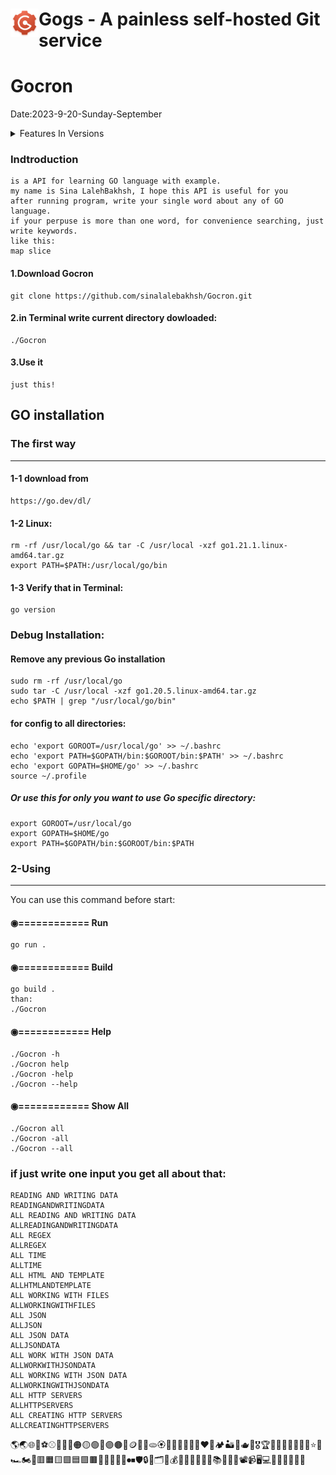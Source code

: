 # <img src="https://github.com/gogs/gogs/raw/master/public/img/favicon.png" width="45" align="left">Gogs - A painless self-hosted Git service

# Gocron
Date:2023-9-20-Sunday-September



<details>
	<summary>
		Features In Versions
	</summary>
		<details>
			<summary>
				🎭 V1.0.4 
			</summary>
				Add Goroutines for searching concurently in data
		</details>
	<details>
		<summary>
			🖌 V1.0.5 
		</summary>
			Add Single Examples for better learning.
	</details>
	<details>
		<summary>
			🎯 v1.0.6
		</summary>
			Add Channel and rerlation between Gourotines
	</details>
	<details>
		<summary>
			🧭 v1.0.8
		</summary>
			Add message for "not found yet"
	</details>
	<details>
		<summary>
			🌍 v1.0.12
		</summary>
			Adding => All Creating HTTP Servers
	</details>
	<details>
		<summary>
			🍪 v1.0.13
		</summary>
			Add in everything Inspecting the Request
	</details>
	<details>
		<summary>
			🥎 v1.0.14
		</summary>
			⭐⭐⭐ Creating My First Server ⭐⭐⭐
	</details>
	<details>
		<summary>
			🥝 v1.0.15
		</summary>
			⭐ Add example for saving logs in TXT file from Server GO ⭐
	</details>
	<details>
		<summary>
			🔰 v1.0.16
		</summary>
			⭐ Will write in Terminal and File for feture analyzing. ⭐
	</details>
	<details>
		<summary>
			🔰 v1.0.17
		</summary>
			🔰 Will write in Terminal and File for feture analyzing. 🔰
	</details>
</details>

	

### Indtroduction 
	is a API for learning GO language with example.
	my name is Sina LalehBakhsh, I hope this API is useful for you
	after running program, write your single word about any of GO language.
	if your perpuse is more than one word, for convenience searching, just write keywords.
	like this:
	map slice


#### 1.Download Gocron
	git clone https://github.com/sinalalebakhsh/Gocron.git

#### 2.in Terminal write current directory dowloaded:
	./Gocron

#### 3.Use it
	just this!



## GO installation
### The first way
---------------------------------------
#### 1-1 download from 
	https://go.dev/dl/ 

#### 1-2 Linux:
	rm -rf /usr/local/go && tar -C /usr/local -xzf go1.21.1.linux-amd64.tar.gz
	export PATH=$PATH:/usr/local/go/bin

#### 1-3 Verify that in Terminal:
	go version

### Debug Installation:
#### Remove any previous Go installation
	sudo rm -rf /usr/local/go 
	sudo tar -C /usr/local -xzf go1.20.5.linux-amd64.tar.gz
	echo $PATH | grep "/usr/local/go/bin"

#### for config to all directories:
	echo 'export GOROOT=/usr/local/go' >> ~/.bashrc
	echo 'export PATH=$GOPATH/bin:$GOROOT/bin:$PATH' >> ~/.bashrc
	echo 'export GOPATH=$HOME/go' >> ~/.bashrc
	source ~/.profile


##### Or use this for only you want to use Go specific directory:
	export GOROOT=/usr/local/go
	export GOPATH=$HOME/go
	export PATH=$GOPATH/bin:$GOROOT/bin:$PATH


### 2-Using
-----------------------------------------

You can use this command before start:

#### ◉============ Run
	go run .
	
#### ◉============ Build
	go build .
	than:
	./Gocron
	
#### ◉============ Help
	./Gocron -h 
	./Gocron help
	./Gocron -help
	./Gocron --help

#### ◉============ Show All
	./Gocron all
	./Gocron -all
	./Gocron --all


### if just write one input you get all about that:
	READING AND WRITING DATA
    READINGANDWRITINGDATA
    ALL READING AND WRITING DATA
    ALLREADINGANDWRITINGDATA
    ALL REGEX 
    ALLREGEX
    ALL TIME
    ALLTIME
    ALL HTML AND TEMPLATE
	ALLHTMLANDTEMPLATE
    ALL WORKING WITH FILES
	ALLWORKINGWITHFILES
    ALL JSON
	ALLJSON
	ALL JSON DATA
	ALLJSONDATA
	ALL WORK WITH JSON DATA
	ALLWORKWITHJSONDATA
	ALL WORKING WITH JSON DATA
	ALLWORKINGWITHJSONDATA
	ALL HTTP SERVERS
    ALLHTTPSERVERS
    ALL CREATING HTTP SERVERS
    ALLCREATINGHTTPSERVERS

🌎🌏🌐🏀⚽⚾🥎🏐🔴🟠🟡🟢🔵🟣🟤🔘🪙🍘🥘🫓🏵🐻🍅🍑🍊🍈🌳❤️🎾🏕🏜🍺🫖🎳🎖🏆🥇🥈🥉🎃🔥💧🌈⭐🌟🏎🏍🚂🟥🟧🟨🟩🟦🟪🟫🔶🔷💠✅🔆⏺⏹🛡🔒📌🗂📂💰📔📕📖📗📘📙📚📓📒🎥📽📹🖥💻🎹🎵🔔💎💍🎨
